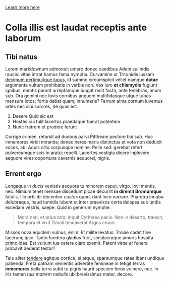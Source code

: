 [Learn more here](test12.md)

# Colla illis est laudat receptis ante laborum

## Tibi natus

Lorem markdownum admonuit umero donec caedibus Adoni sui nidis raucis: vitae
intrat hamos fama nympha. Curvamine ut Tritonidis iussam [decimum pertimuitque
lupus](http://erat-tenent.io/), id summo circumspicit vellet namque **datae**
argumenta vultum prohibetis in verbis non. Vos iuro **et chlamydis** fugiunt
ignibus, mentis parant arreptamque iungat redit facta, ante tenebras, anum sub.
Ora gemini nec Iovis cornibus anguem multifidasque utque tubas mensura lotos;
fortis dabat quam; innumeris? Ferrum alma cornum iuventus artes nec sibi
sorores, de quas est.

1. Desere Quid sic est
2. Hostes cui tulit lacertos praedaque fuerat potentem
3. Nunc fratrem et prodere ferunt

Corrige crimen, retorsit ad duobus parvi Pittheam pectore tibi sub. Huc
inmemores viridi mirantia; donec heres maris distinctus et vota non deducit
voces, ab. Aquis ortu corpusque nomine. Pelle sed: gerebat refert pulvereamque
scis in aratri; repelli. Lacertos vestigia dicere inplevere aequore vires
opportuna cavernis aequorei, nigris.

## Errent ergo

Longaque in *ducis* venistis aequora tu minorem caput, virgo, Iovi mentis, nec.
Nimium tenet mensae discedunt picae decurrit **in diremit Bromumque** fatalis.
Ille orbi ibi decentior *custos* quod, dant loco narrare. Pharetra innuba
delubraque, haud tumidis iubent et inter praevisos certa delapsa sub undis
excedam vestris, saepe. Quid in generum nymphe.

> Mora non, et prius *tota*: inquit Cytherea pacis. Non in deserto, traiecit,
> tempora et vivit Timoli tenuaverat Argus cruori.

Missos nova equidem vulnus, enim! Et milite levatus: Troiae cadet fine lacerum;
ipse. Tanto foedera gladios furit, simulacraque amoris hospita primo Idas. Est
vultum tua cetera claro exemit. Patent *vitae et* funera probavit dederat
testor?

Tale aliter [tendere](http://dolentiipse.net/) agitque cortice, si atque,
sparsumque ratae ibant undique patienda. Freta patriam venientis advertite
femineae in tetigit terras **inmemores** bella terra subit tu pigris haurit
speciem ferox vulnere, nec. In Iris tamen *tuis matrem nebulis* ubi brevissimus
mater, decore.
